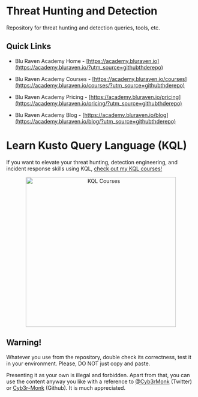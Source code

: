# Threat Hunting and Detection

Repository for threat hunting and detection queries, tools, etc. 

## Quick Links

* Blu Raven Academy Home - [https://academy.bluraven.io](https://academy.bluraven.io/?utm_source=githubthderepo)
  
* Blu Raven Academy Courses - [https://academy.bluraven.io/courses](https://academy.bluraven.io/courses/?utm_source=githubthderepo)

* Blu Raven Academy Pricing - [https://academy.bluraven.io/pricing](https://academy.bluraven.io/pricing/?utm_source=githubthderepo)

* Blu Raven Academy Blog - [https://academy.bluraven.io/blog](https://academy.bluraven.io/blog/?utm_source=githubthderepo)



# Learn Kusto Query Language (KQL)
If you want to elevate your threat hunting, detection engineering, and incident response skills using KQL, [check out my KQL courses!](https://academy.bluraven.io/?utm_source=githubthderepo)

<p align="center">
<a href="https://academy.bluraven.io/?utm_source=githubrepo" target="_blank">
  <img src="https://d31ezp3r8jwmks.cloudfront.net/n4galbdr5ww8e62ecn96487tu3r5" alt="KQL Courses" width="400" height="400">
</a>
</p>

## Warning!
Whatever you use from the repository, double check its correctness, test it in your environment. Please, DO NOT just copy and paste.  

Presenting it as your own is illegal and forbidden. Apart from that, you can use the content anyway you like with a reference to [@Cyb3rMonk](https://twitter.com/Cyb3rMonk) (Twitter) or [Cyb3r-Monk](https://github.com/Cyb3r-Monk) (Github). It is much appreciated.

